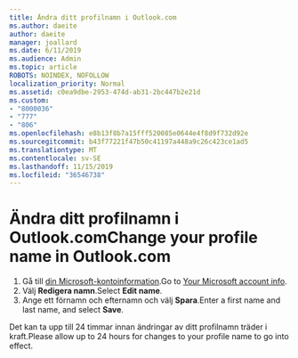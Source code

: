 ```yaml
---
title: Ändra ditt profilnamn i Outlook.com
ms.author: daeite
author: daeite
manager: joallard
ms.date: 6/11/2019
ms.audience: Admin
ms.topic: article
ROBOTS: NOINDEX, NOFOLLOW
localization_priority: Normal
ms.assetid: c0ea9dbe-2953-474d-ab31-2bc447b2e21d
ms.custom:
- "8000036"
- "777"
- "806"
ms.openlocfilehash: e8b13f8b7a15fff520085e0644e4f8d9f732d92e
ms.sourcegitcommit: b43f77221f47b50c41197a448a9c26c423ce1ad5
ms.translationtype: MT
ms.contentlocale: sv-SE
ms.lasthandoff: 11/15/2019
ms.locfileid: "36546738"
---
```

# <a name="change-your-profile-name-in-outlookcom"></a><span data-ttu-id="fce41-102">Ändra ditt profilnamn i Outlook.com</span><span class="sxs-lookup"><span data-stu-id="fce41-102">Change your profile name in Outlook.com</span></span>

1. <span data-ttu-id="fce41-103">Gå till [din Microsoft-kontoinformation](https://go.microsoft.com/fwlink/p/?linkid=860841).</span><span class="sxs-lookup"><span data-stu-id="fce41-103">Go to [Your Microsoft account info](https://go.microsoft.com/fwlink/p/?linkid=860841).</span></span>
2. <span data-ttu-id="fce41-104">Välj **Redigera namn**.</span><span class="sxs-lookup"><span data-stu-id="fce41-104">Select **Edit name**.</span></span>
3. <span data-ttu-id="fce41-105">Ange ett förnamn och efternamn och välj **Spara**.</span><span class="sxs-lookup"><span data-stu-id="fce41-105">Enter a first name and last name, and select **Save**.</span></span>

<span data-ttu-id="fce41-106">Det kan ta upp till 24 timmar innan ändringar av ditt profilnamn träder i kraft.</span><span class="sxs-lookup"><span data-stu-id="fce41-106">Please allow up to 24 hours for changes to your profile name to go into effect.</span></span>